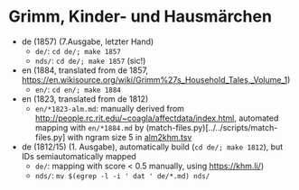 # Grimm, Kinder- und Hausmärchen

- de (1857) (7.Ausgabe, letzter Hand)
	- `de/`: `cd de/; make 1857`
	- `nds/`: `cd de/; make 1857` (sic!)
- en (1884, translated from de 1857, https://en.wikisource.org/wiki/Grimm%27s_Household_Tales,_Volume_1)
	- `en/`: `cd en/; make 1884`
- en (1823, translated from de 1812)
	- `en/*1823-alm.md`: manually derived from http://people.rc.rit.edu/~coagla/affectdata/index.html, automated mapping with `en/*1884.md` by (match-files.py)[../../scripts/match-files.py] with ngram size 5 in [alm2khm.tsv](alm2khm.tsv)
- de (1812/15) (1. Ausgabe), automatically build (`cd de/; make 1812`), but IDs semiautomatically mapped
	- `de/`: mapping with score < 0.5 manually, using https://khm.li/)
	- `nds/`: `mv $(egrep -l -i ' dat ' de/*.md) nds/`
